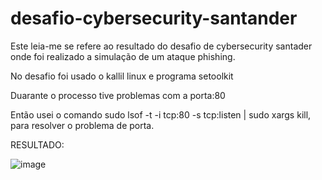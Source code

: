 # desafio-cybersecurity-santander

Este leia-me se refere ao resultado do desafio de cybersecurity santader onde foi realizado a simulação de um ataque phishing. 

No desafio foi usado o kallil linux e programa setoolkit

Duarante o processo tive problemas com a porta:80

Então usei o comando sudo lsof -t -i tcp:80 -s tcp:listen | sudo xargs kill, para resolver o problema de porta.

RESULTADO:

![image](https://github.com/user-attachments/assets/fcf5aa92-8aea-432f-beff-4608ad79484a)
